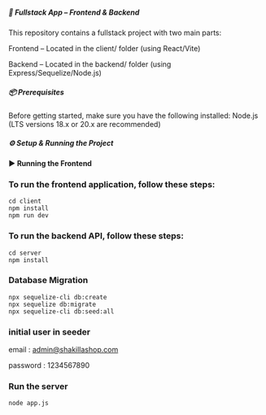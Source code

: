 ##### 🚀 Fullstack App – Frontend & Backend

This repository contains a fullstack project with two main parts:

Frontend – Located in the client/ folder (using React/Vite)

Backend – Located in the backend/ folder (using Express/Sequelize/Node.js)

##### 📦 Prerequisites

Before getting started, make sure you have the following installed:
Node.js (LTS versions 18.x or 20.x are recommended)

##### ⚙️ Setup & Running the Project

#### ▶️ Running the Frontend

### To run the frontend application, follow these steps:
    
    cd client
    npm install
    npm run dev

### To run the backend API, follow these steps:
    
    cd server
    npm install

### Database Migration

    npx sequelize-cli db:create 
    npx sequelize db:migrate 
    npx sequelize-cli db:seed:all 

### initial user in seeder

email    : admin@shakillashop.com

password : 1234567890

### Run the server
    
    node app.js
